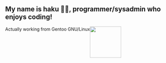 ## My name is haku 🍂🍂, programmer/sysadmin who enjoys coding!

<span style="display: flex">
  <span>Actually working from Gentoo GNU/Linux</span>
  <img src="https://upload.wikimedia.org/wikipedia/commons/thumb/4/48/Gentoo_Linux_logo_matte.svg/1956px-Gentoo_Linux_logo_matte.svg.png" style="width: 100px;">
</span>


<!--
**0xhaku/0xhaku** is a ✨ _special_ ✨ repository because its `README.md` (this file) appears on your GitHub profile.

Here are some ideas to get you started:

- 🔭 I’m currently working on ...
- 🌱 I’m currently learning ...
- 👯 I’m looking to collaborate on ...
- 🤔 I’m looking for help with ...
- 💬 Ask me about ...
- 📫 How to reach me: ...
- 😄 Pronouns: ...
- ⚡ Fun fact: ...
-->
